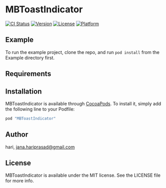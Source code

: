 # MBToastIndicator

[![CI Status](http://img.shields.io/travis/hari/MBToastIndicator.svg?style=flat)](https://travis-ci.org/hari/MBToastIndicator)
[![Version](https://img.shields.io/cocoapods/v/MBToastIndicator.svg?style=flat)](http://cocoapods.org/pods/MBToastIndicator)
[![License](https://img.shields.io/cocoapods/l/MBToastIndicator.svg?style=flat)](http://cocoapods.org/pods/MBToastIndicator)
[![Platform](https://img.shields.io/cocoapods/p/MBToastIndicator.svg?style=flat)](http://cocoapods.org/pods/MBToastIndicator)

## Example

To run the example project, clone the repo, and run `pod install` from the Example directory first.

## Requirements

## Installation

MBToastIndicator is available through [CocoaPods](http://cocoapods.org). To install
it, simply add the following line to your Podfile:

```ruby
pod "MBToastIndicator"
```

## Author

hari, jana.hariprasad@gmail.com

## License

MBToastIndicator is available under the MIT license. See the LICENSE file for more info.
